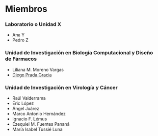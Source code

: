 # Miembros

### Laboratorio o Unidad X
- Ana Y
- Pedro Z

### Unidad de Investigación en Biología Computacional y Diseño de Fármacos
- Liliana M. Moreno Vargas
- [Diego Prada Gracia](https://github.com/Ciencia-Computacional-HIMFG/Miembros/blob/main/Diego_Prada_Gracia.md)

### Unidad de Investigación en Virología y Cáncer
- Raúl Valderrama
- Eric López
- Ángel Juárez
- Marco Antonio Hernández
- Ignacio F. Lémus
- Ezequiel M. Fuentes Pananá
- María Isabel Tussié Luna
